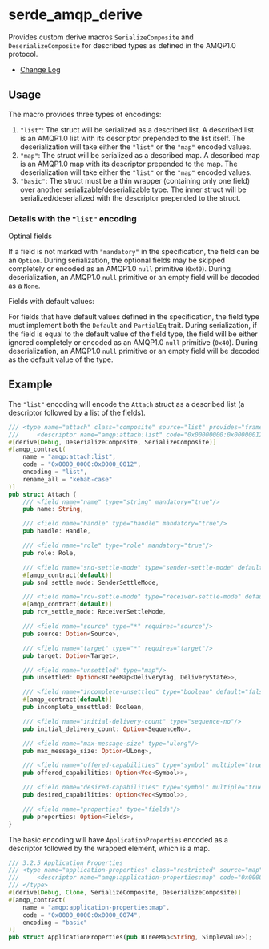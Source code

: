 # serde_amqp_derive

 Provides custom derive macros `SerializeComposite` and `DeserializeComposite` for described
 types as defined in the AMQP1.0 protocol.

- [Change Log](https://github.com/minghuaw/fe2o3-amqp/blob/main/serde_amqp_derive/Changelog.md)

## Usage

 The macro provides three types of encodings:

 1. `"list"`: The struct will be serialized as a described list. A described list is an AMQP1.0
    list with its descriptor prepended to the list itself. The deserialization will take either
    the `"list"` or the `"map"` encoded values.
 2. `"map"`: The struct will be serialized as a described map. A described map is an AMQP1.0 map
    with its descriptor prepended to the map. The deserialization will take either the `"list"`
    or the `"map"` encoded values.
 3. `"basic"`: The struct must be a thin wrapper (containing only one field) over another
    serializable/deserializable type. The inner struct will be serialized/deserialized with the
    descriptor prepended to the struct.

### Details with the `"list"` encoding

 Optinal fields

 If a field is not marked with `"mandatory"` in the specification, the field can be an `Option`.
 During serialization, the optional fields may be skipped completely or encoded as an AMQP1.0
 `null` primitive (`0x40`). During deserialization, an AMQP1.0 `null` primitive or an empty field
 will be decoded as a `None`.

 Fields with default values:

 For fields that have default values defined in the specification, the field type must implement
 both the `Default` and `PartialEq` trait. During serialization, if the field is equal to the
 default value of the field type, the field will be either ignored completely or encoded as an
 AMQP1.0 `null` primitive (`0x40`). During deserialization, an AMQP1.0 `null` primitive or an
 empty field will be decoded as the default value of the type.

## Example

 The `"list"` encoding will encode the `Attach` struct as a described list (a descriptor followed
 by a list of the fields).

 ```rust
 /// <type name="attach" class="composite" source="list" provides="frame">
 ///     <descriptor name="amqp:attach:list" code="0x00000000:0x00000012"/>
 #[derive(Debug, DeserializeComposite, SerializeComposite)]
 #[amqp_contract(
     name = "amqp:attach:list",
     code = "0x0000_0000:0x0000_0012",
     encoding = "list",
     rename_all = "kebab-case"
 )]
 pub struct Attach {
     /// <field name="name" type="string" mandatory="true"/>
     pub name: String,

     /// <field name="handle" type="handle" mandatory="true"/>
     pub handle: Handle,

     /// <field name="role" type="role" mandatory="true"/>
     pub role: Role,

     /// <field name="snd-settle-mode" type="sender-settle-mode" default="mixed"/>
     #[amqp_contract(default)]
     pub snd_settle_mode: SenderSettleMode,

     /// <field name="rcv-settle-mode" type="receiver-settle-mode" default="first"/>
     #[amqp_contract(default)]
     pub rcv_settle_mode: ReceiverSettleMode,

     /// <field name="source" type="*" requires="source"/>
     pub source: Option<Source>,

     /// <field name="target" type="*" requires="target"/>
     pub target: Option<Target>,

     /// <field name="unsettled" type="map"/>
     pub unsettled: Option<BTreeMap<DeliveryTag, DeliveryState>>,

     /// <field name="incomplete-unsettled" type="boolean" default="false"/>
     #[amqp_contract(default)]
     pub incomplete_unsettled: Boolean,

     /// <field name="initial-delivery-count" type="sequence-no"/>
     pub initial_delivery_count: Option<SequenceNo>,

     /// <field name="max-message-size" type="ulong"/>
     pub max_message_size: Option<ULong>,

     /// <field name="offered-capabilities" type="symbol" multiple="true"/>
     pub offered_capabilities: Option<Vec<Symbol>>,

     /// <field name="desired-capabilities" type="symbol" multiple="true"/>
     pub desired_capabilities: Option<Vec<Symbol>>,

     /// <field name="properties" type="fields"/>
     pub properties: Option<Fields>,
 }
 ```

 The basic encoding will have `ApplicationProperties` encoded as a descriptor followed by the
 wrapped element, which is a map.

 ```rust
 /// 3.2.5 Application Properties
 /// <type name="application-properties" class="restricted" source="map" provides="section">
 ///     <descriptor name="amqp:application-properties:map" code="0x00000000:0x00000074"/>
 /// </type>
 #[derive(Debug, Clone, SerializeComposite, DeserializeComposite)]
 #[amqp_contract(
     name = "amqp:application-properties:map",
     code = "0x0000_0000:0x0000_0074",
     encoding = "basic"
 )]
 pub struct ApplicationProperties(pub BTreeMap<String, SimpleValue>);
 ```
